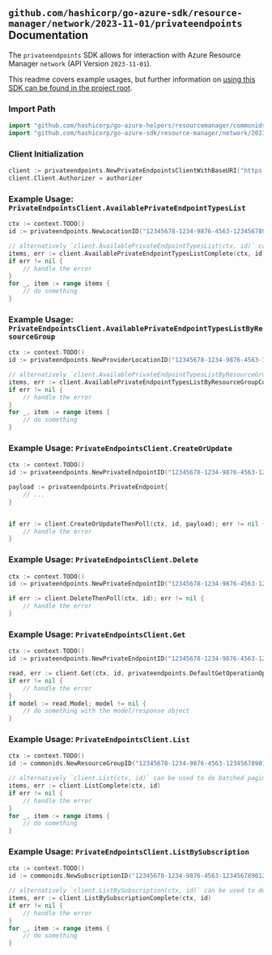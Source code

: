 
## `github.com/hashicorp/go-azure-sdk/resource-manager/network/2023-11-01/privateendpoints` Documentation

The `privateendpoints` SDK allows for interaction with Azure Resource Manager `network` (API Version `2023-11-01`).

This readme covers example usages, but further information on [using this SDK can be found in the project root](https://github.com/hashicorp/go-azure-sdk/tree/main/docs).

### Import Path

```go
import "github.com/hashicorp/go-azure-helpers/resourcemanager/commonids"
import "github.com/hashicorp/go-azure-sdk/resource-manager/network/2023-11-01/privateendpoints"
```


### Client Initialization

```go
client := privateendpoints.NewPrivateEndpointsClientWithBaseURI("https://management.azure.com")
client.Client.Authorizer = authorizer
```


### Example Usage: `PrivateEndpointsClient.AvailablePrivateEndpointTypesList`

```go
ctx := context.TODO()
id := privateendpoints.NewLocationID("12345678-1234-9876-4563-123456789012", "locationName")

// alternatively `client.AvailablePrivateEndpointTypesList(ctx, id)` can be used to do batched pagination
items, err := client.AvailablePrivateEndpointTypesListComplete(ctx, id)
if err != nil {
	// handle the error
}
for _, item := range items {
	// do something
}
```


### Example Usage: `PrivateEndpointsClient.AvailablePrivateEndpointTypesListByResourceGroup`

```go
ctx := context.TODO()
id := privateendpoints.NewProviderLocationID("12345678-1234-9876-4563-123456789012", "example-resource-group", "locationName")

// alternatively `client.AvailablePrivateEndpointTypesListByResourceGroup(ctx, id)` can be used to do batched pagination
items, err := client.AvailablePrivateEndpointTypesListByResourceGroupComplete(ctx, id)
if err != nil {
	// handle the error
}
for _, item := range items {
	// do something
}
```


### Example Usage: `PrivateEndpointsClient.CreateOrUpdate`

```go
ctx := context.TODO()
id := privateendpoints.NewPrivateEndpointID("12345678-1234-9876-4563-123456789012", "example-resource-group", "privateEndpointName")

payload := privateendpoints.PrivateEndpoint{
	// ...
}


if err := client.CreateOrUpdateThenPoll(ctx, id, payload); err != nil {
	// handle the error
}
```


### Example Usage: `PrivateEndpointsClient.Delete`

```go
ctx := context.TODO()
id := privateendpoints.NewPrivateEndpointID("12345678-1234-9876-4563-123456789012", "example-resource-group", "privateEndpointName")

if err := client.DeleteThenPoll(ctx, id); err != nil {
	// handle the error
}
```


### Example Usage: `PrivateEndpointsClient.Get`

```go
ctx := context.TODO()
id := privateendpoints.NewPrivateEndpointID("12345678-1234-9876-4563-123456789012", "example-resource-group", "privateEndpointName")

read, err := client.Get(ctx, id, privateendpoints.DefaultGetOperationOptions())
if err != nil {
	// handle the error
}
if model := read.Model; model != nil {
	// do something with the model/response object
}
```


### Example Usage: `PrivateEndpointsClient.List`

```go
ctx := context.TODO()
id := commonids.NewResourceGroupID("12345678-1234-9876-4563-123456789012", "example-resource-group")

// alternatively `client.List(ctx, id)` can be used to do batched pagination
items, err := client.ListComplete(ctx, id)
if err != nil {
	// handle the error
}
for _, item := range items {
	// do something
}
```


### Example Usage: `PrivateEndpointsClient.ListBySubscription`

```go
ctx := context.TODO()
id := commonids.NewSubscriptionID("12345678-1234-9876-4563-123456789012")

// alternatively `client.ListBySubscription(ctx, id)` can be used to do batched pagination
items, err := client.ListBySubscriptionComplete(ctx, id)
if err != nil {
	// handle the error
}
for _, item := range items {
	// do something
}
```
